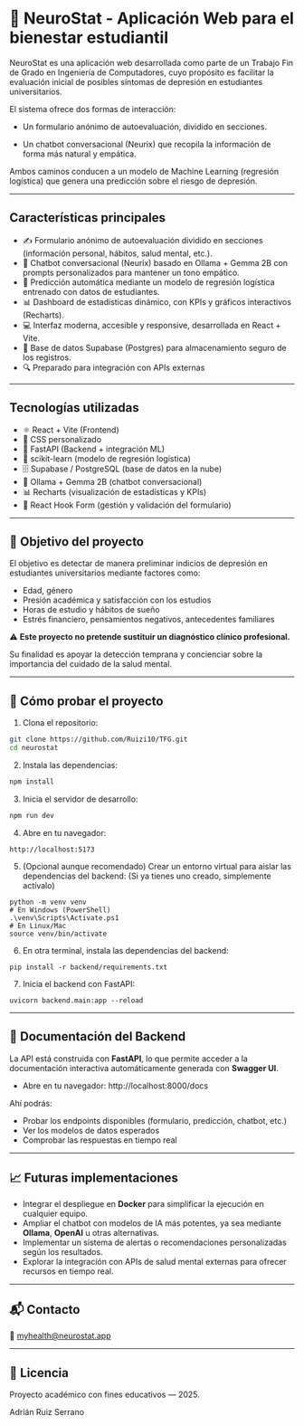 # 🧠 NeuroStat - Aplicación Web para el bienestar estudiantil

NeuroStat es una aplicación web desarrollada como parte de un Trabajo Fin de Grado en Ingeniería de Computadores, cuyo propósito es facilitar la evaluación inicial de posibles síntomas de depresión en estudiantes universitarios.

El sistema ofrece dos formas de interacción:

- Un formulario anónimo de autoevaluación, dividido en secciones.

- Un chatbot conversacional (Neurix) que recopila la información de forma más natural y empática.

Ambos caminos conducen a un modelo de Machine Learning (regresión logística) que genera una predicción sobre el riesgo de depresión.

---

## Características principales

- ✍️ Formulario anónimo de autoevaluación dividido en secciones (información personal, hábitos, salud mental, etc.).
- 🤖 Chatbot conversacional (Neurix) basado en Ollama + Gemma 2B con prompts personalizados para mantener un tono empático.
- 🧠 Predicción automática mediante un modelo de regresión logística entrenado con datos de estudiantes.
- 📊 Dashboard de estadísticas dinámico, con KPIs y gráficos interactivos (Recharts).
- 💻 Interfaz moderna, accesible y responsive, desarrollada en React + Vite.
- 🧩 Base de datos Supabase (Postgres) para almacenamiento seguro de los registros.
- 🔍 Preparado para integración con APIs externas

---

## Tecnologías utilizadas

- ⚛️ React + Vite (Frontend)
- 🎨 CSS personalizado
- 📡 FastAPI (Backend + integración ML)
- 🧠 scikit-learn (modelo de regresión logística)
- 🗄️ Supabase / PostgreSQL (base de datos en la nube)
- 🤖 Ollama + Gemma 2B (chatbot conversacional)
- 📊 Recharts (visualización de estadísticas y KPIs)
- 🧰 React Hook Form (gestión y validación del formulario)

---


## 🔮 Objetivo del proyecto

El objetivo es detectar de manera preliminar indicios de depresión en estudiantes universitarios mediante factores como:

- Edad, género
- Presión académica y satisfacción con los estudios
- Horas de estudio y hábitos de sueño
- Estrés financiero, pensamientos negativos, antecedentes familiares

⚠️ **Este proyecto no pretende sustituir un diagnóstico clínico profesional.**

Su finalidad es apoyar la detección temprana y concienciar sobre la importancia del cuidado de la salud mental.

---

## 🧪 Cómo probar el proyecto

1. Clona el repositorio:
```bash
git clone https://github.com/Ruizi10/TFG.git
cd neurostat
```
2. Instala las dependencias:
```bash
npm install
```
3. Inicia el servidor de desarrollo:
```bash
npm run dev
```
4. Abre en tu navegador:
```
http://localhost:5173

```
5. (Opcional aunque recomendado) Crear un entorno virtual para aislar las dependencias del backend:
(Si ya tienes uno creado, simplemente actívalo)

```
python -m venv venv
# En Windows (PowerShell)
.\venv\Scripts\Activate.ps1
# En Linux/Mac
source venv/bin/activate
```

6. En otra terminal, instala las dependencias del backend:
```
pip install -r backend/requirements.txt
```
7. Inicia el backend con FastAPI:
```
uvicorn backend.main:app --reload
```
---

## 📑 Documentación del Backend

La API está construida con **FastAPI**, lo que permite acceder a la documentación interactiva automáticamente generada con **Swagger UI**.

- Abre en tu navegador: http://localhost:8000/docs


Ahí podrás:
- Probar los endpoints disponibles (formulario, predicción, chatbot, etc.)
- Ver los modelos de datos esperados
- Comprobar las respuestas en tiempo real

---

## 📈 Futuras implementaciones

- Integrar el despliegue en **Docker** para simplificar la ejecución en cualquier equipo.  
- Ampliar el chatbot con modelos de IA más potentes, ya sea mediante **Ollama**, **OpenAI** u otras alternativas.  
- Implementar un sistema de alertas o recomendaciones personalizadas según los resultados.  
- Explorar la integración con APIs de salud mental externas para ofrecer recursos en tiempo real.  


---

## 📬 Contacto

📧 myhealth@neurostat.app

---

## 📘 Licencia

Proyecto académico con fines educativos — 2025.

Adrián Ruiz Serrano
